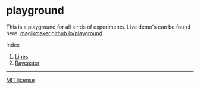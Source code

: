 # playground
This is a playground for all kinds of experiments. Live demo's can be found here:
[magikmaker.github.io/playground](https://magikmaker.github.io/playground/)

Index
1. [Lines](./experiments/lines/index.html)
1. [Raycaster](./experiments/raycaster/index.html)

-----

[MIT license](./LICENSE)
